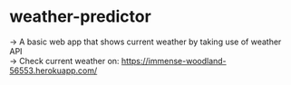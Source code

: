 # weather-predictor
-> A basic web app that shows current weather by taking use of weather API <br>
-> Check current weather on: https://immense-woodland-56553.herokuapp.com/
